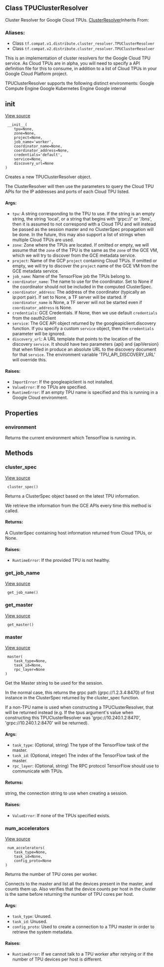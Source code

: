 ## Class TPUClusterResolver

Cluster Resolver for Google Cloud TPUs.
[ClusterResolver](https://www.tensorflow.org/api_docs/python/tf/distribute/cluster_resolver/ClusterResolver)Inherits From: 

### Aliases:
- Class `tf.compat.v1.distribute.cluster_resolver.TPUClusterResolver`
- Class `tf.compat.v2.distribute.cluster_resolver.TPUClusterResolver`

This is an implementation of cluster resolvers for the Google Cloud TPU service. As Cloud TPUs are in alpha, you will need to specify a API definition file for this to consume, in addition to a list of Cloud TPUs in your Google Cloud Platform project.

TPUClusterResolver supports the following distinct environments: Google Compute Engine Google Kubernetes Engine Google internal
## __init__
[View source](https://github.com/tensorflow/tensorflow/blob/r2.0/tensorflow/python/distribute/cluster_resolver/tpu_cluster_resolver.py#L193-L331)


```
 __init__(
    tpu=None,
    zone=None,
    project=None,
    job_name='worker',
    coordinator_name=None,
    coordinator_address=None,
    credentials='default',
    service=None,
    discovery_url=None
)
```

Creates a new TPUClusterResolver object.

The ClusterResolver will then use the parameters to query the Cloud TPU APIs for the IP addresses and ports of each Cloud TPU listed.
#### Args:
- `tpu`: A string corresponding to the TPU to use. If the string is an empty string, the string 'local', or a string that begins with 'grpc://' or '/bns', then it is assumed to not correspond with a Cloud TPU and will instead be passed as the session master and no ClusterSpec propagation will be done. In the future, this may also support a list of strings when multiple Cloud TPUs are used.
- `zone`: Zone where the TPUs are located. If omitted or empty, we will assume that the `zone` of the TPU is the same as the `zone` of the GCE VM, which we will try to discover from the GCE metadata service.
- `project`: Name of the GCP `project` containing Cloud TPUs. If omitted or empty, we will try to discover the `project` name of the GCE VM from the GCE metadata service.
- `job_name`: Name of the TensorFlow job the TPUs belong to.
- `coordinator_name`: The name to use for the coordinator. Set to None if the coordinator should not be included in the computed ClusterSpec.
- `coordinator_address`: The address of the coordinator (typically an ip:port pair). If set to None, a TF server will be started. If `coordinator_name` is None, a TF server will not be started even if `coordinator_address` is None.
- `credentials`: GCE Credentials. If None, then we use default `credentials` from the oauth2client
- `service`: The GCE API object returned by the googleapiclient.discovery function. If you specify a custom `service` object, then the `credentials` parameter will be ignored.
- `discovery_url`: A URL template that points to the location of the discovery `service`. It should have two parameters {api} and {apiVersion} that when filled in produce an absolute URL to the discovery document for that `service`. The environment variable 'TPU_API_DISCOVERY_URL' will override this.
#### Raises:
- `ImportError`: If the googleapiclient is not installed.
- `ValueError`: If no TPUs are specified.
- `RuntimeError`: If an empty TPU name is specified and this is running in a Google Cloud environment.
## Properties
### environment

Returns the current environment which TensorFlow is running in.
## Methods
### cluster_spec
[View source](https://github.com/tensorflow/tensorflow/blob/r2.0/tensorflow/python/distribute/cluster_resolver/tpu_cluster_resolver.py#L388-L454)


```
 cluster_spec()
```

Returns a ClusterSpec object based on the latest TPU information.

We retrieve the information from the GCE APIs every time this method is called.
#### Returns:

A ClusterSpec containing host information returned from Cloud TPUs, or None.
#### Raises:
- `RuntimeError`: If the provided TPU is not healthy.
### get_job_name
[View source](https://github.com/tensorflow/tensorflow/blob/r2.0/tensorflow/python/distribute/cluster_resolver/tpu_cluster_resolver.py#L383-L386)


```
 get_job_name()
```
### get_master
[View source](https://github.com/tensorflow/tensorflow/blob/r2.0/tensorflow/python/distribute/cluster_resolver/tpu_cluster_resolver.py#L380-L381)


```
 get_master()
```
### master
[View source](https://github.com/tensorflow/tensorflow/blob/r2.0/tensorflow/python/distribute/cluster_resolver/tpu_cluster_resolver.py#L333-L378)


```
 master(
    task_type=None,
    task_id=None,
    rpc_layer=None
)
```

Get the Master string to be used for the session.

In the normal case, this returns the grpc path (grpc://1.2.3.4:8470) of first instance in the ClusterSpec returned by the cluster_spec function.

If a non-TPU name is used when constructing a TPUClusterResolver, that will be returned instead (e.g. If the tpus argument's value when constructing this TPUClusterResolver was 'grpc://10.240.1.2:8470', 'grpc://10.240.1.2:8470' will be returned).
#### Args:
- `task_type`: (Optional, string) The type of the TensorFlow task of the master.
- `task_id`: (Optional, integer) The index of the TensorFlow task of the master.
- `rpc_layer`: (Optional, string) The RPC protocol TensorFlow should use to communicate with TPUs.
#### Returns:

string, the connection string to use when creating a session.
#### Raises:
- `ValueError`: If none of the TPUs specified exists.
### num_accelerators
[View source](https://github.com/tensorflow/tensorflow/blob/r2.0/tensorflow/python/distribute/cluster_resolver/tpu_cluster_resolver.py#L470-L511)


```
 num_accelerators(
    task_type=None,
    task_id=None,
    config_proto=None
)
```

Returns the number of TPU cores per worker.

Connects to the master and list all the devices present in the master, and counts them up. Also verifies that the device counts per host in the cluster is the same before returning the number of TPU cores per host.
#### Args:
- `task_type`: Unused.
- `task_id`: Unused.
- `config_proto`: Used to create a connection to a TPU master in order to retrieve the system metadata.
#### Raises:
- `RuntimeError`: If we cannot talk to a TPU worker after retrying or if the number of TPU devices per host is different.
